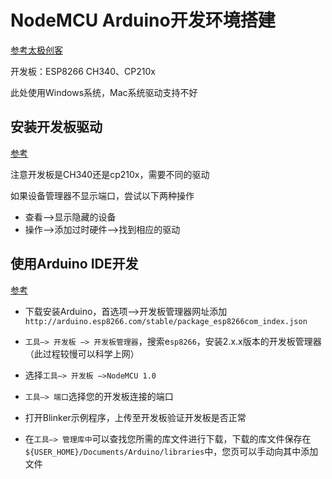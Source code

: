 # NodeMCU Arduino开发环境搭建

[参考太极创客](http://www.taichi-maker.com/)

开发板：ESP8266 CH340、CP210x

此处使用Windows系统，Mac系统驱动支持不好

## 安装开发板驱动

[参考](http://www.taichi-maker.com/homepage/esp8266-nodemcu-iot/iot-c/install-esp8266-nodemcu-driver/)

注意开发板是CH340还是cp210x，需要不同的驱动

如果设备管理器不显示端口，尝试以下两种操作

- 查看—>显示隐藏的设备
- 操作—>添加过时硬件—>找到相应的驱动

## 使用Arduino IDE开发

[参考](http://www.taichi-maker.com/homepage/esp8266-nodemcu-iot/iot-c/nodemcu-arduino-ide/)

- 下载安装Arduino，首选项—>开发板管理器网址添加`http://arduino.esp8266.com/stable/package_esp8266com_index.json`
- `工具—> 开发板 —> 开发板管理器`，搜索e`sp8266`，安装2.x.x版本的开发板管理器（此过程较慢可以科学上网）
- 选择`工具—> 开发板 —>NodeMCU 1.0`
- `工具—> 端口`选择您的开发板连接的端口
- 打开Blinker示例程序，上传至开发板验证开发板是否正常

- 在`工具—> 管理库中`可以查找您所需的库文件进行下载，下载的库文件保存在`${USER_HOME}/Documents/Arduino/libraries`中，您页可以手动向其中添加文件
